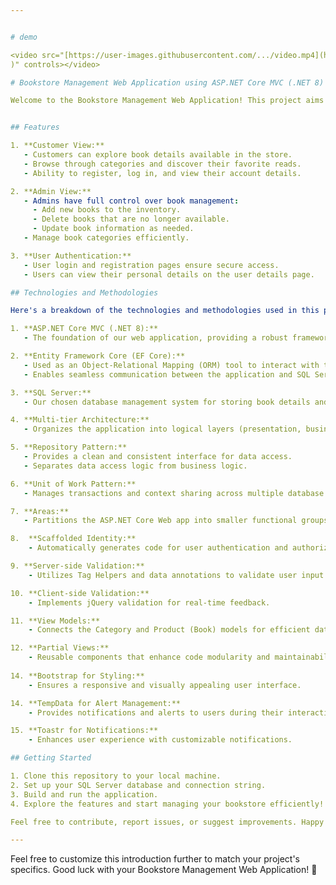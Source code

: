 ```yaml
---


# demo

<video src="[https://user-images.githubusercontent.com/.../video.mp4](https://github.com/user-attachments/assets/5e720c89-329d-4f87-9afb-efe31c1c8925
)" controls></video>

# Bookstore Management Web Application using ASP.NET Core MVC (.NET 8)

Welcome to the Bookstore Management Web Application! This project aims to provide an efficient and user-friendly platform for managing books and categories within a bookstore. Whether you're an admin overseeing book details or a customer exploring available titles, this application has you covered. Below, you'll find an introduction to the key features, technologies, and methodologies utilized in this project.


## Features

1. **Customer View:**
   - Customers can explore book details available in the store.
   - Browse through categories and discover their favorite reads.
   - Ability to register, log in, and view their account details.

2. **Admin View:**
   - Admins have full control over book management:
     - Add new books to the inventory.
     - Delete books that are no longer available.
     - Update book information as needed.
   - Manage book categories efficiently.

3. **User Authentication:**
   - User login and registration pages ensure secure access.
   - Users can view their personal details on the user details page.

## Technologies and Methodologies

Here's a breakdown of the technologies and methodologies used in this project:

1. **ASP.NET Core MVC (.NET 8):**
   - The foundation of our web application, providing a robust framework for building dynamic web pages.

2. **Entity Framework Core (EF Core):**
   - Used as an Object-Relational Mapping (ORM) tool to interact with the database.
   - Enables seamless communication between the application and SQL Server.

3. **SQL Server:**
   - Our chosen database management system for storing book details and user data.

4. **Multi-tier Architecture:**
   - Organizes the application into logical layers (presentation, business logic, data access) for better maintainability and scalability.

5. **Repository Pattern:**
   - Provides a clean and consistent interface for data access.
   - Separates data access logic from business logic.

6. **Unit of Work Pattern:**
   - Manages transactions and context sharing across multiple database operations.

7. **Areas:**
   - Partitions the ASP.NET Core Web app into smaller functional groups (e.g., admin, customer).

8.  **Scaffolded Identity:**
    - Automatically generates code for user authentication and authorization features.

9. **Server-side Validation:**
    - Utilizes Tag Helpers and data annotations to validate user input.

10. **Client-side Validation:**
    - Implements jQuery validation for real-time feedback.

11. **View Models:**
    - Connects the Category and Product (Book) models for efficient data representation.

12. **Partial Views:**
    - Reusable components that enhance code modularity and maintainability.
 
14. **Bootstrap for Styling:**
    - Ensures a responsive and visually appealing user interface.

14. **TempData for Alert Management:**
    - Provides notifications and alerts to users during their interactions with the application.

15. **Toastr for Notifications:**
    - Enhances user experience with customizable notifications.

## Getting Started

1. Clone this repository to your local machine.
2. Set up your SQL Server database and connection string.
3. Build and run the application.
4. Explore the features and start managing your bookstore efficiently!

Feel free to contribute, report issues, or suggest improvements. Happy coding! 📚🌟

---
```


Feel free to customize this introduction further to match your project's specifics. Good luck with your Bookstore Management Web Application! 🚀
